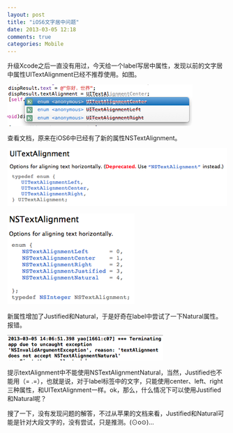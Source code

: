 ```yaml
---
layout: post
title: "iOS6文字居中问题"
date: 2013-03-05 12:18
comments: true
categories: Mobile
---
```


升级Xcode之后一直没有用过，今天给一个label写居中属性，发现以前的文字居中属性UITextAlignment已经不推荐使用。如图。

![Alt text](/upload/ios6-text1.png)

查看文档，原来在iOS6中已经有了新的属性NSTextAlignment。

![Alt text](/upload/ios6-text2.png)

![Alt text](/upload/ios6-text3.png)

新属性增加了Justified和Natural，于是好奇在label中尝试了一下Natural属性。报错。

![Alt text](/upload/ios6-text4.png)

提示textAlignment中不能使用NSTextAlignmentNatural，当然，Justified也不能用（= .=），也就是说，对于label标签中的文字，只能使用center、left、right三种属性，和UITextAlignment一样。ok，那么，什么情况下可以使用Justified和Natural呢？

搜了一下，没有发现问题的解答，不过从苹果的文档来看，Justified和Natural可能是针对大段文字的，没有尝试，只是推测。(⊙o⊙)…